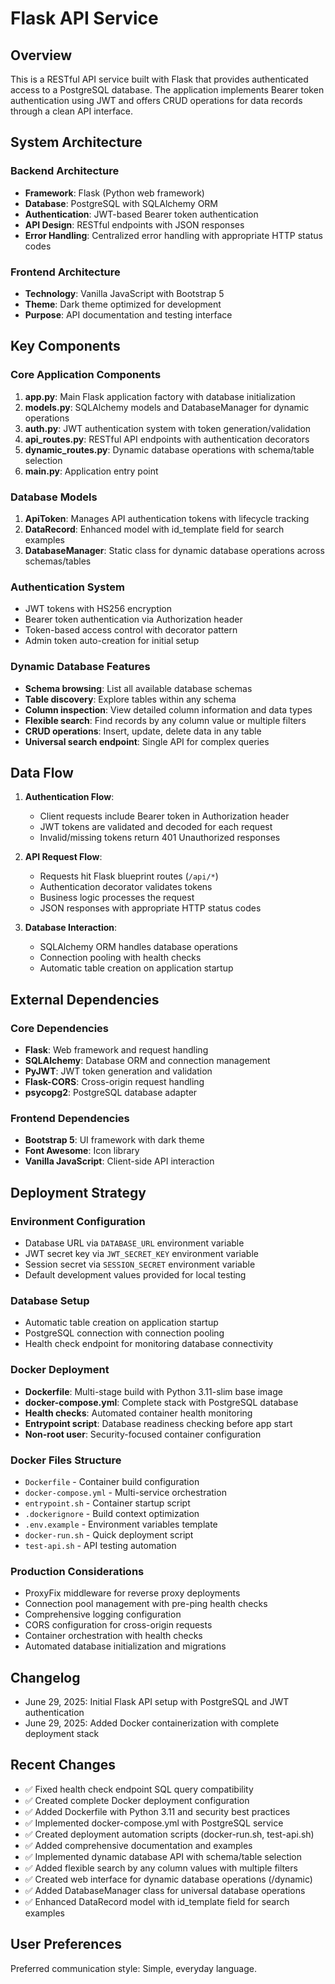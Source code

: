 # Flask API Service

## Overview

This is a RESTful API service built with Flask that provides authenticated access to a PostgreSQL database. The application implements Bearer token authentication using JWT and offers CRUD operations for data records through a clean API interface.

## System Architecture

### Backend Architecture
- **Framework**: Flask (Python web framework)
- **Database**: PostgreSQL with SQLAlchemy ORM
- **Authentication**: JWT-based Bearer token authentication
- **API Design**: RESTful endpoints with JSON responses
- **Error Handling**: Centralized error handling with appropriate HTTP status codes

### Frontend Architecture
- **Technology**: Vanilla JavaScript with Bootstrap 5
- **Theme**: Dark theme optimized for development
- **Purpose**: API documentation and testing interface

## Key Components

### Core Application Components
1. **app.py**: Main Flask application factory with database initialization
2. **models.py**: SQLAlchemy models and DatabaseManager for dynamic operations
3. **auth.py**: JWT authentication system with token generation/validation
4. **api_routes.py**: RESTful API endpoints with authentication decorators
5. **dynamic_routes.py**: Dynamic database operations with schema/table selection
6. **main.py**: Application entry point

### Database Models
1. **ApiToken**: Manages API authentication tokens with lifecycle tracking
2. **DataRecord**: Enhanced model with id_template field for search examples
3. **DatabaseManager**: Static class for dynamic database operations across schemas/tables

### Authentication System
- JWT tokens with HS256 encryption
- Bearer token authentication via Authorization header
- Token-based access control with decorator pattern
- Admin token auto-creation for initial setup

### Dynamic Database Features
- **Schema browsing**: List all available database schemas
- **Table discovery**: Explore tables within any schema
- **Column inspection**: View detailed column information and data types
- **Flexible search**: Find records by any column value or multiple filters
- **CRUD operations**: Insert, update, delete data in any table
- **Universal search endpoint**: Single API for complex queries

## Data Flow

1. **Authentication Flow**:
   - Client requests include Bearer token in Authorization header
   - JWT tokens are validated and decoded for each request
   - Invalid/missing tokens return 401 Unauthorized responses

2. **API Request Flow**:
   - Requests hit Flask blueprint routes (`/api/*`)
   - Authentication decorator validates tokens
   - Business logic processes the request
   - JSON responses with appropriate HTTP status codes

3. **Database Interaction**:
   - SQLAlchemy ORM handles database operations
   - Connection pooling with health checks
   - Automatic table creation on application startup

## External Dependencies

### Core Dependencies
- **Flask**: Web framework and request handling
- **SQLAlchemy**: Database ORM and connection management
- **PyJWT**: JWT token generation and validation
- **Flask-CORS**: Cross-origin request handling
- **psycopg2**: PostgreSQL database adapter

### Frontend Dependencies
- **Bootstrap 5**: UI framework with dark theme
- **Font Awesome**: Icon library
- **Vanilla JavaScript**: Client-side API interaction

## Deployment Strategy

### Environment Configuration
- Database URL via `DATABASE_URL` environment variable
- JWT secret key via `JWT_SECRET_KEY` environment variable
- Session secret via `SESSION_SECRET` environment variable
- Default development values provided for local testing

### Database Setup
- Automatic table creation on application startup
- PostgreSQL connection with connection pooling
- Health check endpoint for monitoring database connectivity

### Docker Deployment
- **Dockerfile**: Multi-stage build with Python 3.11-slim base image
- **docker-compose.yml**: Complete stack with PostgreSQL database
- **Health checks**: Automated container health monitoring
- **Entrypoint script**: Database readiness checking before app start
- **Non-root user**: Security-focused container configuration

### Docker Files Structure
- `Dockerfile` - Container build configuration
- `docker-compose.yml` - Multi-service orchestration
- `entrypoint.sh` - Container startup script
- `.dockerignore` - Build context optimization
- `.env.example` - Environment variables template
- `docker-run.sh` - Quick deployment script
- `test-api.sh` - API testing automation

### Production Considerations
- ProxyFix middleware for reverse proxy deployments
- Connection pool management with pre-ping health checks
- Comprehensive logging configuration
- CORS configuration for cross-origin requests
- Container orchestration with health checks
- Automated database initialization and migrations

## Changelog
- June 29, 2025: Initial Flask API setup with PostgreSQL and JWT authentication
- June 29, 2025: Added Docker containerization with complete deployment stack

## Recent Changes
- ✅ Fixed health check endpoint SQL query compatibility
- ✅ Created complete Docker deployment configuration
- ✅ Added Dockerfile with Python 3.11 and security best practices
- ✅ Implemented docker-compose.yml with PostgreSQL service
- ✅ Created deployment automation scripts (docker-run.sh, test-api.sh)
- ✅ Added comprehensive documentation and examples
- ✅ Implemented dynamic database API with schema/table selection
- ✅ Added flexible search by any column values with multiple filters
- ✅ Created web interface for dynamic database operations (/dynamic)
- ✅ Added DatabaseManager class for universal database operations
- ✅ Enhanced DataRecord model with id_template field for search examples

## User Preferences

Preferred communication style: Simple, everyday language.